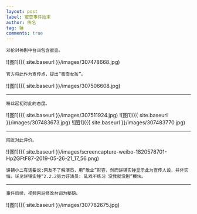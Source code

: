 ```yaml
---
layout: post
label: 蜜壶事件始末
author: 佚名
tag: 锤
comments: true
---
```



<a class="anchor" name="dxjje"></a>

    邓伦封神剧中台词包含蜜壶。
    

![图1]({{ site.baseurl }}/images/307478668.jpg)

    官方将此作为宣传点，提出“蜜壶女孩”。

![图1]({{ site.baseurl }}/images/307506608.jpg)

---

    粉丝起初对此的态度。

![图1]({{ site.baseurl }}/images/307511924.jpg)
![图1]({{ site.baseurl }}/images/307483673.jpg)
![图1]({{ site.baseurl }}/images/307483770.jpg)

---

    网友对此评价。

![图1]({{ site.baseurl }}/images/screencapture-weibo-1820578701-Hp2GFtF87-2019-05-26-21_17_56.png)

    饼铺小二有话要说:网友不了解演员，用“敬业”形容，然而饼铺实锤显示此为宣传人设，并非实情。详见饼铺实锤“2.2.2努力好演员: 轧戏不练习 没我就没剧”模块。
    
---
    
    事件后续，视频网站修改台词为秘葫。
    
![图1]({{ site.baseurl }}/images/307782675.jpg)
